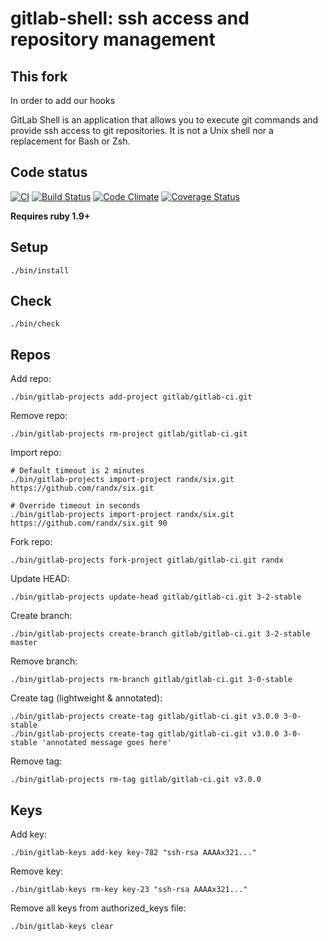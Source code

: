 # gitlab-shell: ssh access and repository management

## This fork
In order to add our hooks

GitLab Shell is an application that allows you to execute git commands
and provide ssh access to git repositories.
It is not a Unix shell nor a replacement for Bash or Zsh.

## Code status

[![CI](http://ci.gitlab.org/projects/4/status.png?ref=master)](http://ci.gitlab.org/projects/4?ref=master)
[![Build Status](https://travis-ci.org/gitlabhq/gitlab-shell.png?branch=master)](https://travis-ci.org/gitlabhq/gitlab-shell)
[![Code Climate](https://codeclimate.com/github/gitlabhq/gitlab-shell.png)](https://codeclimate.com/github/gitlabhq/gitlab-shell)
[![Coverage Status](https://coveralls.io/repos/gitlabhq/gitlab-shell/badge.png?branch=master)](https://coveralls.io/r/gitlabhq/gitlab-shell)

**Requires ruby 1.9+**

## Setup

    ./bin/install

## Check

    ./bin/check

## Repos

Add repo:

    ./bin/gitlab-projects add-project gitlab/gitlab-ci.git

Remove repo:

    ./bin/gitlab-projects rm-project gitlab/gitlab-ci.git

Import repo:

    # Default timeout is 2 minutes
    ./bin/gitlab-projects import-project randx/six.git https://github.com/randx/six.git 

    # Override timeout in seconds
    ./bin/gitlab-projects import-project randx/six.git https://github.com/randx/six.git 90

Fork repo:

    ./bin/gitlab-projects fork-project gitlab/gitlab-ci.git randx

Update HEAD:

    ./bin/gitlab-projects update-head gitlab/gitlab-ci.git 3-2-stable

Create branch:

    ./bin/gitlab-projects create-branch gitlab/gitlab-ci.git 3-2-stable master

Remove branch:

    ./bin/gitlab-projects rm-branch gitlab/gitlab-ci.git 3-0-stable

Create tag (lightweight & annotated):

    ./bin/gitlab-projects create-tag gitlab/gitlab-ci.git v3.0.0 3-0-stable 
    ./bin/gitlab-projects create-tag gitlab/gitlab-ci.git v3.0.0 3-0-stable 'annotated message goes here'

Remove tag:

    ./bin/gitlab-projects rm-tag gitlab/gitlab-ci.git v3.0.0

## Keys

Add key:

    ./bin/gitlab-keys add-key key-782 "ssh-rsa AAAAx321..."

Remove key:

    ./bin/gitlab-keys rm-key key-23 "ssh-rsa AAAAx321..."

Remove all keys from authorized_keys file:

    ./bin/gitlab-keys clear
